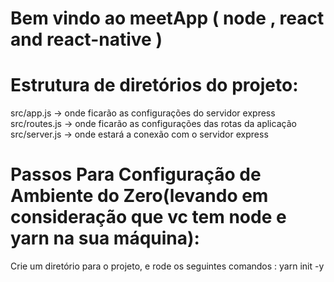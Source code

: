 # Bem vindo ao meetApp ( node , react and react-native ) 


# Estrutura de diretórios do projeto: 
  src/app.js -> onde ficarão as configurações do servidor express
  src/routes.js -> onde ficarão as configurações das rotas da aplicação
  src/server.js -> onde estará a conexão com o servidor express
  
# Passos Para Configuração de Ambiente do Zero(levando em consideração que vc tem node e yarn na sua máquina): 
  
  Crie um diretório para o projeto, e rode os seguintes comandos : 
    yarn init -y
